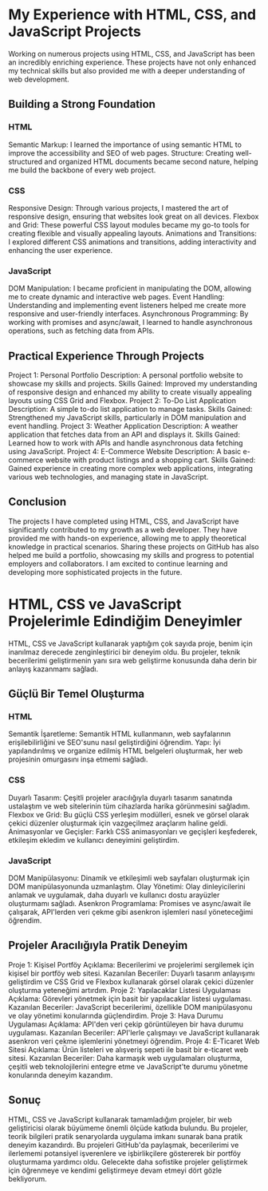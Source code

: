 # My Experience with HTML, CSS, and JavaScript Projects
Working on numerous projects using HTML, CSS, and JavaScript has been an incredibly enriching experience. These projects have not only enhanced my technical skills but also provided me with a deeper understanding of web development.

## Building a Strong Foundation
### HTML
Semantic Markup: I learned the importance of using semantic HTML to improve the accessibility and SEO of web pages.
Structure: Creating well-structured and organized HTML documents became second nature, helping me build the backbone of every web project.
### CSS
Responsive Design: Through various projects, I mastered the art of responsive design, ensuring that websites look great on all devices.
Flexbox and Grid: These powerful CSS layout modules became my go-to tools for creating flexible and visually appealing layouts.
Animations and Transitions: I explored different CSS animations and transitions, adding interactivity and enhancing the user experience.
### JavaScript
DOM Manipulation: I became proficient in manipulating the DOM, allowing me to create dynamic and interactive web pages.
Event Handling: Understanding and implementing event listeners helped me create more responsive and user-friendly interfaces.
Asynchronous Programming: By working with promises and async/await, I learned to handle asynchronous operations, such as fetching data from APIs.
## Practical Experience Through Projects
Project 1: Personal Portfolio
Description: A personal portfolio website to showcase my skills and projects.
Skills Gained: Improved my understanding of responsive design and enhanced my ability to create visually appealing layouts using CSS Grid and Flexbox.
Project 2: To-Do List Application
Description: A simple to-do list application to manage tasks.
Skills Gained: Strengthened my JavaScript skills, particularly in DOM manipulation and event handling.
Project 3: Weather Application
Description: A weather application that fetches data from an API and displays it.
Skills Gained: Learned how to work with APIs and handle asynchronous data fetching using JavaScript.
Project 4: E-Commerce Website
Description: A basic e-commerce website with product listings and a shopping cart.
Skills Gained: Gained experience in creating more complex web applications, integrating various web technologies, and managing state in JavaScript.
## Conclusion
The projects I have completed using HTML, CSS, and JavaScript have significantly contributed to my growth as a web developer. They have provided me with hands-on experience, allowing me to apply theoretical knowledge in practical scenarios. Sharing these projects on GitHub has also helped me build a portfolio, showcasing my skills and progress to potential employers and collaborators. I am excited to continue learning and developing more sophisticated projects in the future.




# HTML, CSS ve JavaScript Projelerimle Edindiğim Deneyimler
HTML, CSS ve JavaScript kullanarak yaptığım çok sayıda proje, benim için inanılmaz derecede zenginleştirici bir deneyim oldu. Bu projeler, teknik becerilerimi geliştirmenin yanı sıra web geliştirme konusunda daha derin bir anlayış kazanmamı sağladı.

## Güçlü Bir Temel Oluşturma
### HTML
Semantik İşaretleme: Semantik HTML kullanmanın, web sayfalarının erişilebilirliğini ve SEO'sunu nasıl geliştirdiğini öğrendim.
Yapı: İyi yapılandırılmış ve organize edilmiş HTML belgeleri oluşturmak, her web projesinin omurgasını inşa etmemi sağladı.
### CSS
Duyarlı Tasarım: Çeşitli projeler aracılığıyla duyarlı tasarım sanatında ustalaştım ve web sitelerinin tüm cihazlarda harika görünmesini sağladım.
Flexbox ve Grid: Bu güçlü CSS yerleşim modülleri, esnek ve görsel olarak çekici düzenler oluşturmak için vazgeçilmez araçlarım haline geldi.
Animasyonlar ve Geçişler: Farklı CSS animasyonları ve geçişleri keşfederek, etkileşim ekledim ve kullanıcı deneyimini geliştirdim.
### JavaScript
DOM Manipülasyonu: Dinamik ve etkileşimli web sayfaları oluşturmak için DOM manipülasyonunda uzmanlaştım.
Olay Yönetimi: Olay dinleyicilerini anlamak ve uygulamak, daha duyarlı ve kullanıcı dostu arayüzler oluşturmamı sağladı.
Asenkron Programlama: Promises ve async/await ile çalışarak, API'lerden veri çekme gibi asenkron işlemleri nasıl yöneteceğimi öğrendim.
## Projeler Aracılığıyla Pratik Deneyim
Proje 1: Kişisel Portföy
Açıklama: Becerilerimi ve projelerimi sergilemek için kişisel bir portföy web sitesi.
Kazanılan Beceriler: Duyarlı tasarım anlayışımı geliştirdim ve CSS Grid ve Flexbox kullanarak görsel olarak çekici düzenler oluşturma yeteneğimi artırdım.
Proje 2: Yapılacaklar Listesi Uygulaması
Açıklama: Görevleri yönetmek için basit bir yapılacaklar listesi uygulaması.
Kazanılan Beceriler: JavaScript becerilerimi, özellikle DOM manipülasyonu ve olay yönetimi konularında güçlendirdim.
Proje 3: Hava Durumu Uygulaması
Açıklama: API'den veri çekip görüntüleyen bir hava durumu uygulaması.
Kazanılan Beceriler: API'lerle çalışmayı ve JavaScript kullanarak asenkron veri çekme işlemlerini yönetmeyi öğrendim.
Proje 4: E-Ticaret Web Sitesi
Açıklama: Ürün listeleri ve alışveriş sepeti ile basit bir e-ticaret web sitesi.
Kazanılan Beceriler: Daha karmaşık web uygulamaları oluşturma, çeşitli web teknolojilerini entegre etme ve JavaScript'te durumu yönetme konularında deneyim kazandım.
## Sonuç
HTML, CSS ve JavaScript kullanarak tamamladığım projeler, bir web geliştiricisi olarak büyümeme önemli ölçüde katkıda bulundu. Bu projeler, teorik bilgileri pratik senaryolarda uygulama imkanı sunarak bana pratik deneyim kazandırdı. Bu projeleri GitHub'da paylaşmak, becerilerimi ve ilerlememi potansiyel işverenlere ve işbirlikçilere göstererek bir portföy oluşturmama yardımcı oldu. Gelecekte daha sofistike projeler geliştirmek için öğrenmeye ve kendimi geliştirmeye devam etmeyi dört gözle bekliyorum.

